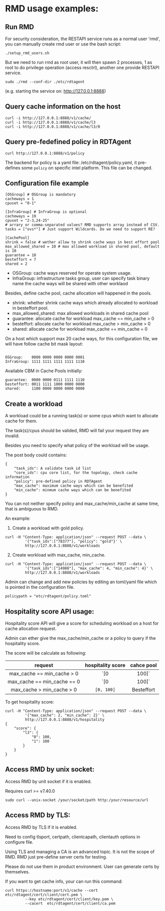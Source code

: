 # RMD usage examples:

## Run RMD

For security consideration, the RESTAPI service runs as a normal user 'rmd',
you can manually create rmd user or use the bash script:

```
./setup_rmd_users.sh
```

But we need to run rmd as root user, it will then spawn 2 processes, 1 as
root to do privilege operation (access resctrl), another one provide RESTAPI
service.

```
sudo ./rmd --conf-dir ./etc/rdtagent
```

(e.g. starting the service on: http://127.0.0.1:8888)`
`
## Query cache information on the host

```
curl -i http://127.0.0.1:8888/v1/cache/
curl -i http://127.0.0.1:8888/v1/cache/l3
curl -i http://127.0.0.1:8888/v1/cache/l3/0
```

## Query pre-fedefined policy in RDTAgent

```
curl http://127.0.0.1:8888/v1/policy
```

The backend for policy is a yaml file: /etc/rdtagent/policy.yaml, it pre-defines
some `policy` on specific intel platform. This file can be changed.


## Configuration file example

```
[OSGroup] # OSGroup is mandatory
cacheways = 1
cpuset = "0-1"

[InfraGroup] # InfraGroup is optional
cacheways = 19
cpuset = "2-3,24-25"
# arrary or comma-separated values? RMD supports array instead of CSV.
tasks = ["ovs*"] # Just support Wildcards. Do we need to support RE?

[CachePool]
shrink = false # wether allow to shrink cache ways in best effort pool
max_allowed_shared = 10 # max allowed workload in shared pool, default is 10
guarantee = 10
besteffort = 7
shared = 2
```

- OSGroup: cache ways reserved for operate system usage.
- InfraGroup: infrastructure tasks group, user can specify task binary name
              the cache ways will be shared with other worklaod

Besides, define cache pool, cache allocation will happened in the pools.

- shrink: whether shrink cache ways which already allocated to workload in
          besteffort pool.
- max_allowed_shared: max allowed workloads in shared cache pool
- guarantee: allocate cache for workload max_cache == min_cache > 0
- besteffort: allocate cache for workload max_cache > min_cache > 0
- shared: allocate cache for workload max_cache == min_cache = 0

On a host which support max 20 cache ways, for this configuration file,
we will have follow cache bit mask layout:

```

OSGroup:    0000 0000 0000 0000 0001
InfraGroup: 1111 1111 1111 1111 1110
```
Available CBM in Cache Pools initially:
```
guarantee:  0000 0000 0111 1111 1110
besteffort: 0011 1111 1000 0000 0000
shared:     1100 0000 0000 0000 0000
```

## Create a workload

A workload could be a running task(s) or some cpus which want to allocate
cache for them.

The task(s)/cpus should be valided, RMD will fail your request they are
invalid.

Besides you need to specify what policy of the workload will be usage.

The post body could contains:

```
{
    "task_ids": A validate task id list
    "core_ids": cpu core list, for the topology, check cache information
    "policy": pre-defined policy in RDTAgent
    "max_cache": maximum cache ways which can be benefited
    "min_cache": minmum cache ways which can be benefited
}
```

You can not neither specify policy and max_cache/min_cache at same time, that
is ambiguous to RMD.

An example:

1) Create a workload with gold policy.

```
curl -H "Content-Type: application/json" --request POST --data \
         '{"task_ids":["78377"], "policy": "gold"}' \
         http://127.0.0.1:8888/v1/workloads
```

2) Create workload with max_cache, min_cache.

```
curl -H "Content-Type: application/json" --request POST --data \
         '{"task_ids":["14988"], "max_cache": 4, "min_cache": 4}' \
         http://127.0.0.1:8888/v1/workloads
```

Admin can change and add new policies by editing an toml/yaml file which is
pointed in the configuration file.

```
policypath = "etc/rdtagent/policy.toml"
```

## Hospitality score API usage:

Hospitality score API will give a score for scheduling workload on a host for
cache allocation request.

Admin can ether give the max_cache/min_cache or a policy to query if the
hospitality score.

The score will be calculate as following:

| request | hospitality score | cahce pool |
| :-----: | :---------------: | :--------: |
| max_cache == min_cache > 0 | `[0 | 100]` | Guarantee |
| max_cache == min_cache == 0 | `[0 | 100]` | Shared |
| max_cache > min_cache > 0 |  `[0, 100]` | Besteffort |


To get hospitality score:

```
curl -H "Content-Type: application/json" --request POST --data \
         '{"max_cache": 2, "min_cache": 2}' \
         http://127.0.0.1:8888/v1/hospitality
{
    "score": {
        "l3": {
            "0": 100,
            "1": 100
        }
    }
}
```

## Access RMD by unix socket:

Access RMD by unit socket if it is enabled.

Requires curl >= v7.40.0
```
sudo curl --unix-socket /your/socket/path http:/your/resource/url
```

## Access RMD by TLS:

Access RMD by TLS if it is enabled.

Need to config tlsport, certpath, clientcapath, clientauth options in
configure file.

Using TLS and managing a CA is an advanced topic. It is not the scope of RMD.
RMD just pre-define server certs for testing.

Please do not use them in product environment.
User can generate certs by themselves.

If you want to get cache info, your can run this command:
```
curl https://hostname:port/v1/cache --cert etc/rdtagent/cert/client/cert.pem \
         --key etc/rdtagent/cert/client/key.pem \
         --cacert  etc/rdtagent/cert/client/ca.pem
```
